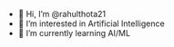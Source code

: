 - 👋 Hi, I’m @rahulthota21
- 👀 I’m interested in Artificial Intelligence 
- 🌱 I’m currently learning AI/ML
